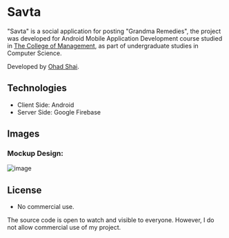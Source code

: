 # Savta
 
"Savta" is a social application for posting "Grandma Remedies", the project was developed for Android Mobile Application Development course studied in [The College of Management](https://english.colman.ac.il/), as part of undergraduate studies in Computer Science.

Developed by [Ohad Shai](https://www.linkedin.com/in/ohad-shai/).

## Technologies
- Client Side: Android
- Server Side: Google Firebase

## Images
### Mockup Design:
![image](https://user-images.githubusercontent.com/72609649/144581509-4fa28140-cb80-49f2-ada9-87a6fc43d230.png)

## License
- No commercial use.

The source code is open to watch and visible to everyone. However, I do not allow commercial use of my project.
